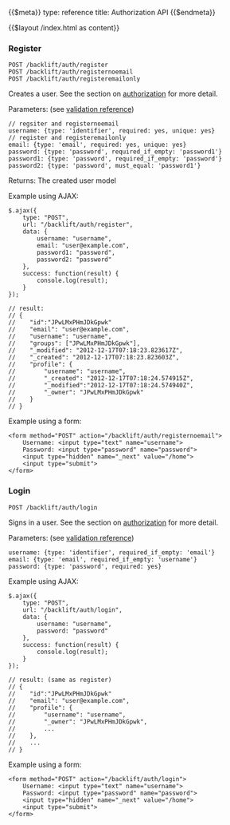 {{$meta}}
type: reference
title: Authorization API
{{$endmeta}}

{{$layout /index.html as content}}

### Register

    POST /backlift/auth/register  
    POST /backlift/auth/registernoemail
    POST /backlift/auth/registeremailonly

Creates a user. See the section on [authorization](authorization.html) for more detail.

Parameters: (see [validation reference](validation.html#validation-rule-reference))

    // regsiter and registernoemail
    username: {type: 'identifier', required: yes, unique: yes}     
    // register and registeremailonly
    email: {type: 'email', required: yes, unique: yes}             
    password: {type: 'password', required_if_empty: 'password1'}
    password1: {type: 'password', required_if_empty: 'password'}
    password2: {type: 'password', must_equal: 'password1'}

Returns: The created user model

Example using AJAX:

    $.ajax({
        type: "POST",
        url: "/backlift/auth/register", 
        data: {
            username: "username",
            email: "user@example.com",
            password1: "password",
            password2: "password"
        },
        success: function(result) { 
            console.log(result);
        } 
    });

    // result: 
    // {
    //    "id":"JPwLMxPHmJDkGpwk"
    //    "email": "user@example.com",
    //    "username": "username",
    //    "groups": ["JPwLMxPHmJDkGpwk"],
    //    "_modified": "2012-12-17T07:18:23.823617Z",
    //    "_created": "2012-12-17T07:18:23.823603Z",
    //    "profile": { 
    //        "username": "username",
    //        "_created": "2012-12-17T07:18:24.574915Z",
    //        "_modified":"2012-12-17T07:18:24.574940Z",
    //        "_owner": "JPwLMxPHmJDkGpwk"
    //    }
    // }

Example using a form:

    <form method="POST" action="/backlift/auth/registernoemail">
        Username: <input type="text" name="username">
        Password: <input type="password" name="password">
        <input type="hidden" name="_next" value="/home">
        <input type="submit">
    </form>



### Login

    POST /backlift/auth/login

Signs in a user. See the section on [authorization](authorization.html) for more detail.

Parameters: (see [validation reference](validation.html#validation-rule-reference))

<pre><code class="javascript">username: {type: 'identifier', required_if_empty: 'email'}
email: {type: 'email', required_if_empty: 'username'}
password: {type: 'password', required: yes}
</code></pre>

Example using AJAX:

    $.ajax({
        type: "POST",
        url: "/backlift/auth/login", 
        data: {
            username: "username",
            password: "password"
        },
        success: function(result) { 
            console.log(result);
        } 
    });

    // result: (same as register)
    // {
    //    "id":"JPwLMxPHmJDkGpwk"
    //    "email": "user@example.com",
    //    "profile": { 
    //        "username": "username",
    //        "_owner": "JPwLMxPHmJDkGpwk",
    //        ...
    //    },
    //    ...
    // }

Example using a form:

    <form method="POST" action="/backlift/auth/login">
        Username: <input type="text" name="username">
        Password: <input type="password" name="password">
        <input type="hidden" name="_next" value="/home">
        <input type="submit">
    </form>
